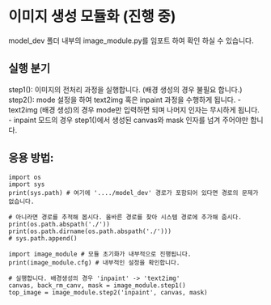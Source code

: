 # 이미지 생성 모듈화 (진행 중)

model_dev 폴더 내부의 image_module.py를 임포트 하여 확인 하실 수 있습니다.

## 실행 분기
step1(): 이미지의 전처리 과정을 실행합니다. (배경 생성의 경우 불필요 합니다.)
step2(): mode 설정을 하여 text2img 혹은 inpaint 과정을 수행하게 됩니다.
    - text2img (배경 생성)의 경우 mode만 입력하면 되며 나머지 인자는 무시하게 됩니다.
    - inpaint 모드의 경우 step1()에서 생성된 canvas와 mask 인자를 넘겨 주어야만 합니다.

## 응용 방법:
```<code>
import os
import sys
print(sys.path) # 여기에 '..../model_dev' 경로가 포함되어 있다면 경로의 문제가 없습니다.

# 아니라면 경로를 추적해 봅시다. 올바른 경로를 찾아 시스템 경로에 추가해 줍시다.
print(os.path.abspath('./'))
print(os.path.dirname(os.path.abspath('./')))
# sys.path.append()

import image_module # 모듈 초기화가 내부적으로 진행됩니다.
print(image_module.cfg) # 내부적인 설정을 확인합니다.

# 실행합니다. 배경생성의 경우 'inpaint' -> 'text2img'
canvas, back_rm_canv, mask = image_module.step1()
top_image = image_module.step2('inpaint', canvas, mask)
```